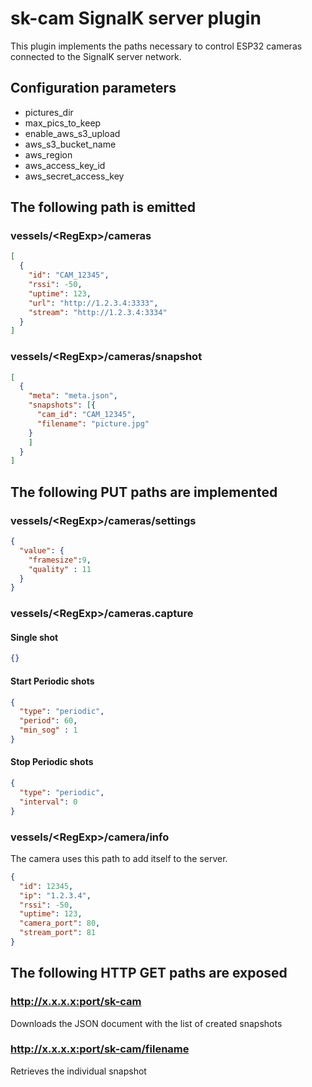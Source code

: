 # sk-cam SignalK server plugin

This plugin implements the paths necessary to control ESP32 cameras connected to the SignalK server network. 

## Configuration parameters 
- pictures_dir
- max_pics_to_keep
- enable_aws_s3_upload
- aws_s3_bucket_name
- aws_region
- aws_access_key_id
- aws_secret_access_key

## The following path is emitted 

### vessels/\<RegExp>/cameras
```json
[
  {
    "id": "CAM_12345",
    "rssi": -50,
    "uptime": 123,
    "url": "http://1.2.3.4:3333",
    "stream": "http://1.2.3.4:3334"
  }
]
```

### vessels/\<RegExp>/cameras/snapshot
```json
[
  {
    "meta": "meta.json",
    "snapshots": [{
      "cam_id": "CAM_12345",
      "filename": "picture.jpg"
    }
    ]
  }
]

```

## The following PUT paths are implemented 

### vessels/\<RegExp>/cameras/settings
```json
{
  "value": {
    "framesize":9,
    "quality" : 11
  }
}
```
### vessels/\<RegExp>/cameras.capture
#### Single shot
```json
{}
```
#### Start Periodic shots  
```json
{
  "type": "periodic",
  "period": 60,
  "min_sog" : 1
}
```
#### Stop Periodic shots  
```json
{
  "type": "periodic",
  "interval": 0
}
```

### vessels/\<RegExp>/camera/info
The camera uses this path to add itself to the server. 
```json
{
  "id": 12345,
  "ip": "1.2.3.4",
  "rssi": -50,
  "uptime": 123,
  "camera_port": 80,
  "stream_port": 81
}
```

## The following HTTP GET paths are exposed 
### http://x.x.x.x:port/sk-cam
Downloads the JSON document with the list of created snapshots 
### http://x.x.x.x:port/sk-cam/filename
Retrieves the individual snapshot
